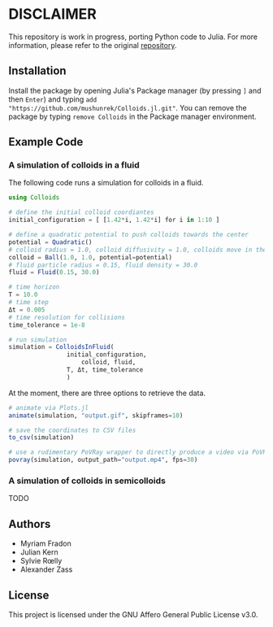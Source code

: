# DISCLAIMER
This repository is work in progress, porting Python code to Julia. For more information, please refer to the original [repository](https://lab.wias-berlin.de/zass/dynamics-of-spheres).
## Installation
Install the package by opening Julia's Package manager (by pressing `]` and then `Enter`) and typing
`add "https://github.com/mushunrek/Colloids.jl.git"`. You can remove the package by typing `remove Colloids` in the Package manager environment.

## Example Code

### A simulation of colloids in a fluid

The following code runs a simulation for colloids in a fluid.

```julia
using Colloids

# define the initial colloid coordiantes
initial_configuration = [ [1.42*i, 1.42*i] for i in 1:10 ]

# define a quadratic potential to push colloids towards the center
potential = Quadratic()
# colloid radius = 1.0, colloid diffusivity = 1.0, colloids move in the quadratic potential
colloid = Ball(1.0, 1.0, potential=potential)
# fluid particle radius = 0.15, fluid density = 30.0
fluid = Fluid(0.15, 30.0)

# time horizon
T = 10.0
# time step
Δt = 0.005
# time resolution for collisions
time_tolerance = 1e-8

# run simulation
simulation = ColloidsInFluid(
				initial_configuration,
    			    colloid, fluid,
       			T, Δt, time_tolerance
				)
```

At the moment, there are three options to retrieve the data.
```julia
# animate via Plots.jl
animate(simulation, "output.gif", skipframes=10)

# save the coordinates to CSV files
to_csv(simulation)

# use a rudimentary PoVRay wrapper to directly produce a video via PoVRay
povray(simulation, output_path="output.mp4", fps=30)
```

### A simulation of colloids in semicolloids

TODO

## Authors
- Myriam Fradon
- Julian Kern
- Sylvie Rœlly
- Alexander Zass
## License
This project is licensed under the GNU Affero General Public License v3.0.
